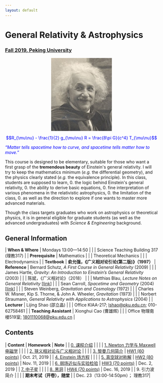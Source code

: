 ```yaml
---
layout: default
---
```


<style>
table {
  font-family: arial, sans-serif;
  border-collapse: collapse;
  width: 100%;
}

td, th {
  border: 1px solid #dddddd;
  text-align: left;
  padding: 8px;
}

tr:nth-child(odd) {
  background-color: #dddddd;
}
</style>

# <b>General Relativity & Astrophysics</b>

### <u>Fall 2019, Peking University</u>

<div style="display: flex; justify-content: center;">
<img src="Einstein.jpg" width="200">
</div>

<p align="center">
<font color="blue">
$$R_{\mu\nu} - \frac{1}{2} g_{\mu\nu} R = \frac{8\pi G}{c^4} T_{\mu\nu}$$


<i>“Matter tells spacetime how to curve, and spacetime tells
matter how to move.”</i></font>
</p>

This course is designed to be elementary, suitable for those who want a first
grasp of the **tremendous beauty** of Einstein's general relativity. I will try
to keep the mathematics minimum (*e.g.* the differential geometry), and the
physics clearly stated (*e.g.* the equivalence principle).  In this class,
students are supposed to learn,
0. the logic behind Einstein's general relativity,
0. the ability to derive basic equations,
0. fine interpretation of various phenomena in the relativistic astrophysics,
0. the limitation of the class, 
0. as well as the direction to explore if one wants to master more advanced materials.

Though the class targets graduates who work on astrophysics or theoretical
physics, it is in general eligible for graduate students (as well as the
advanced undergraduates) with *Science & Engineering* background. 

<p></p>

## General Information

| **When & Where** | Mondays 13:00—14:50 |
| | Science Teaching Building 317 (理教317) |
| **Prerequisite** | Mathematics |
| | Theoretical Mechanics |
| | Electrodynamics |
| **Textbook** | **俞允强，《广义相对论引论(第二版)》（1997）**
| **Reference** | Bernard Schutz, *A First Course in General Relativity* (2009) |
| | James Hartle, *Gravity: An Introduction to Einstein’s General Relativity* (2003) |
| | 陈斌，《广义相对论》（2018） |
| | Matthias Blau, *Lecture Notes on General Relativity* [[link](http://www.blau.itp.unibe.ch/GRLecturenotes.html)] |
| | Sean Carroll, *Spacetime and Geometry* (2004) [[link](https://arxiv.org/abs/gr-qc/9712019)] |
| | Steven Weinberg, *Gravitation and Cosmology* (1972) |
| | Charles W. Misner, Kip S. Thorne, & John A. Wheeler, *Gravitation* (1973) |
| | Norbert Straumann, *General Relativity with Applications to Astrophysics* (2004) |
| **Lecturer** | Lijing Shao (邵立晶) | 
| | Office KIAA-217; lshao@pku.edu.cn; 010-62758461 | 
| **Teaching Assistant** | Xionghui Cao (曹雄辉) |
| | Office 物理南楼519室; 1801110068@pku.edu.cn |

<p></p>

## Contents

| **Content** | **Homework** | **Note** |
| [0. 课程介绍](https://www.icloud.com/iclouddrive/0xQAfl0vu0VuIlY7fx8cWVqDg#0) | | |
| [1. Newton 力学与 Maxwell 电磁学](https://www.icloud.com/iclouddrive/0Y_K2joXaaJWHYaFk0L_40nBw#1) | | |
| [2. 狭义相对论与广义相对论](https://www.icloud.com/iclouddrive/034OCHRCMul45dLwDbmsiXVlQ#2) | | |
| [3. 黎曼几何简介](https://www.icloud.com/iclouddrive/0i7DpkypVu5tiE0ci1OVgqn3Q#3) | [HW1 (60 points)](https://www.icloud.com/iclouddrive/0VmW_JaHGhFxyuX_hep2JM9zw#homework1) | Oct. 21, 2019 |
| [4. Einstein 场方程](https://www.icloud.com/iclouddrive/0b5Vr3XrLb6rsMI3SCFuNBolw#4) | | |
| [5. 真空球对称解](https://www.icloud.com/iclouddrive/0rUbs5m-tBPRtQgN0XefoxlXg#5) | [HW2 (80 points)](https://www.icloud.com/iclouddrive/0-eB6b6u297FToEW-3cAxKJMg#homework2) | Nov. 11, 2019 |
| [6. 弱场近似与实验检验](https://www.icloud.com/iclouddrive/0zNA8FpSvkTUo7dzLLQ1T3XYA#6) | [HW3 (70 points)](https://www.icloud.com/iclouddrive/0QyyrRinuEFtM0SBE3wWNqPSQ#homework3) | Dec. 2, 2019 |
| [7. 中子星](https://www.icloud.com/iclouddrive/0lm_KsJLmQSd4cHMZqku7pYcw#7) | | |
| [8. 黑洞](https://www.icloud.com/iclouddrive/0XDdmENVKim1ckXL-OmbAQUCg#8) | [HW4 (70 points)](https://www.icloud.com/iclouddrive/0nMHmF9QOk4k6AQpXjBvtTOvQ#homework4) | Dec. 16, 2019 |
| 9. 引力波简介 | | |
| **期末考试（开卷），随堂** | | Dec. 23（13:00-14:50pm）； 理教317|


<script type="text/x-mathjax-config">
  MathJax.Hub.Config({
    tex2jax: {
      inlineMath: [ ['$','$'] ],
      processEscapes: true
    }
  });
</script>
<script type="text/javascript" src="https://cdn.mathjax.org/mathjax/latest/MathJax.js?config=TeX-AMS-MML_HTMLorMML">
</script>

